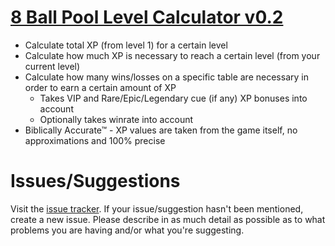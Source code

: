 # [8 Ball Pool Level Calculator v0.2](https://brokenphilip.github.io/8BP_LevelCalc/)
- Calculate total XP (from level 1) for a certain level
- Calculate how much XP is necessary to reach a certain level (from your current level)
- Calculate how many wins/losses on a specific table are necessary in order to earn a certain amount of XP
  - Takes VIP and Rare/Epic/Legendary cue (if any) XP bonuses into account
  - Optionally takes winrate into account
- Biblically Accurate™ - XP values are taken from the game itself, no approximations and 100% precise

# Issues/Suggestions
Visit the [issue tracker](https://github.com/brokenphilip/8BP_LevelCalc/issues?q=). If your issue/suggestion hasn't been mentioned, create a new issue. Please describe in as much detail as possible as to what problems you are having and/or what you're suggesting.
